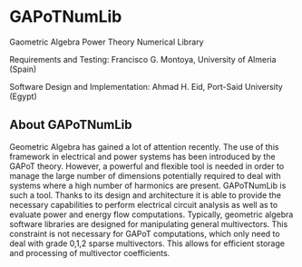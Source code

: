 # GAPoTNumLib
Gaometric Algebra Power Theory Numerical Library

Requirements and Testing: 
Francisco G. Montoya, University of Almeria (Spain)

Software Design and Implementation: 
Ahmad H. Eid, Port-Said University (Egypt)

## About GAPoTNumLib
Geometric Algebra has gained a lot of attention recently. The use of this framework in electrical and power systems has been introduced by the GAPoT theory. However, a powerful and flexible tool is needed in order to manage the large number of dimensions potentially required to deal with systems where a high number of harmonics are present. GAPoTNumLib is such a tool. Thanks to its design and architecture it is able to provide the necessary capabilities to perform electrical circuit analysis as well as to evaluate power and energy flow computations. Typically, geometric algebra software libraries are designed for manipulating general multivectors. This constraint is not necessary for GAPoT computations, which only need to deal with grade 0,1,2 sparse multivectors. This allows for efficient storage and processing of multivector coefficients.